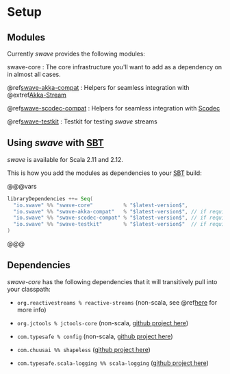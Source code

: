 Setup
=====

Modules
-------

Currently *swave* provides the following modules:

swave-core
: The core infrastructure you'll want to add as a dependency on in almost all cases.

@ref[swave-akka-compat](swave-akka-compat/index.md)
: Helpers for seamless integration with @extref[Akka-Stream]

@ref[swave-scodec-compat](swave-scodec-compat/index.md)
: Helpers for seamless integration with [Scodec]

@ref[swave-testkit](swave-testkit/index.md)
: Testkit for testing *swave* streams


Using *swave* with [SBT]
------------------------

*swave* is available for Scala 2.11 and 2.12.

This is how you add the modules as dependencies to your [SBT] build:

@@@vars 
```scala
libraryDependencies ++= Seq(
  "io.swave" %% "swave-core"          % "$latest-version$",
  "io.swave" %% "swave-akka-compat"   % "$latest-version$", // if required
  "io.swave" %% "swave-scodec-compat" % "$latest-version$", // if required
  "io.swave" %% "swave-testkit"       % "$latest-version$"  // if required
)
```
@@@


Dependencies
------------

*swave-core* has the following dependencies that it will transitively pull into your classpath:

- `org.reactivestreams % reactive-streams` (non-scala, see @ref[here][rs] for more info)
- `org.jctools % jctools-core` (non-scala, [github project here][jctools])
- `com.typesafe % config` (non-scala, [github project here][typesafe config])
- `com.chuusai %% shapeless` ([github project here][shapeless])
- `com.typesafe.scala-logging %% scala-logging` ([github project here][scala-logging])

  [Akka-Stream]: akka:stream/index
  [Scodec]: http://scodec.org/
  [SBT]: http://www.scala-sbt.org/
  [rs]: ../introduction/reactive-streams.md#the-artifact
  [jctools]: https://github.com/JCTools/JCTools
  [typesafe config]: https://github.com/typesafehub/config
  [shapeless]: https://github.com/milessabin/shapeless
  [scala-logging]: https://github.com/typesafehub/scala-logging
  